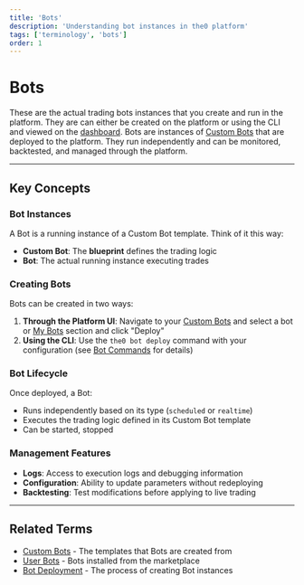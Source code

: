 ```yaml
---
title: 'Bots'
description: 'Understanding bot instances in the0 platform'
tags: ['terminology', 'bots']
order: 1
---
```


# Bots

These are the actual trading bots instances that you create and run in the platform. They are can either be created on the platform or using the CLI and viewed on the [dashboard](/dashboard). Bots are instances of [Custom Bots](./custom-bots) that are deployed to the platform. They run independently and can be monitored, backtested, and managed through the platform.

---

## Key Concepts

### Bot Instances

A Bot is a running instance of a Custom Bot template. Think of it this way:

- **Custom Bot**: The **blueprint** defines the trading logic
- **Bot**: The actual running instance executing trades

### Creating Bots

Bots can be created in two ways:

1. **Through the Platform UI**: Navigate to your [Custom Bots](/custom-bots) and select a bot or [My Bots](/user-bots) section and click "Deploy"
2. **Using the CLI**: Use the `the0 bot deploy` command with your configuration (see [Bot Commands](/docs/the0-CLI/bot-commands) for details)

### Bot Lifecycle

Once deployed, a Bot:

- Runs independently based on its type (`scheduled` or `realtime`)
- Executes the trading logic defined in its Custom Bot template
- Can be started, stopped

### Management Features

- **Logs**: Access to execution logs and debugging information
- **Configuration**: Ability to update parameters without redeploying
- **Backtesting**: Test modifications before applying to live trading

---

## Related Terms

- [Custom Bots](/docs/terminology/custom-bots) - The templates that Bots are created from
- [User Bots](/docs/terminology/user-bots) - Bots installed from the marketplace
- [Bot Deployment](/docs/terminology/bot-deployment) - The process of creating Bot instances
